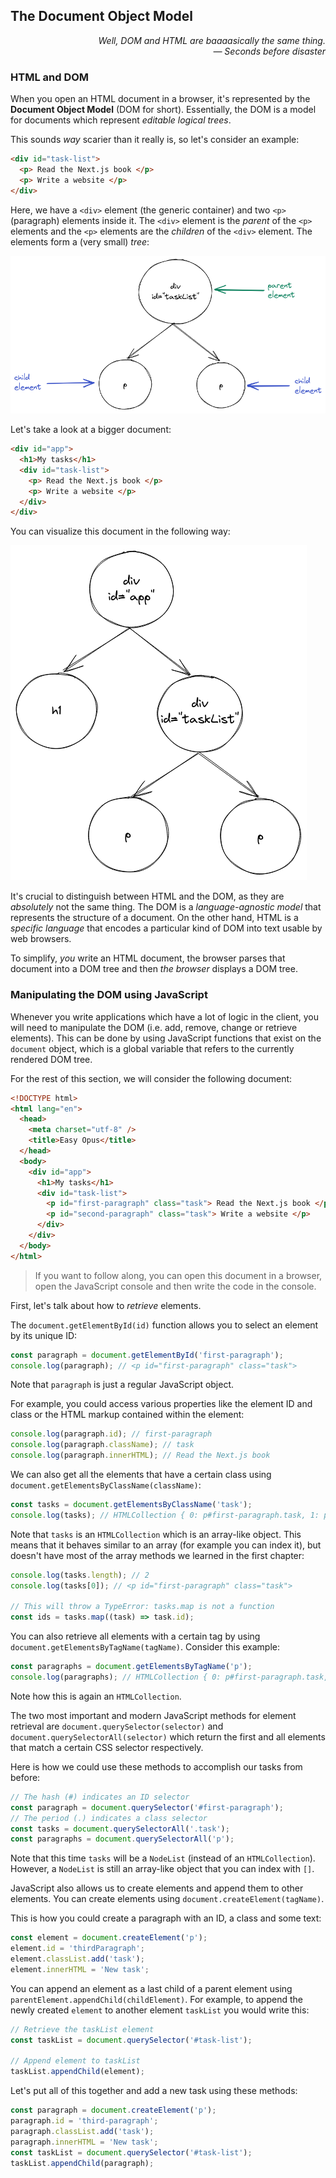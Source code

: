 ## The Document Object Model

<div style="text-align: right"> <i> Well, DOM and HTML are baaaasically the same thing. <br> — Seconds before disaster </i> </div>

### HTML and DOM

When you open an HTML document in a browser, it's represented by the **Document Object Model** (DOM for short).
Essentially, the DOM is a model for documents which represent _editable logical trees_.

This sounds _way_ scarier than it really is, so let's consider an example:

```html
<div id="task-list">
  <p> Read the Next.js book </p>
  <p> Write a website </p>
</div>
```

Here, we have a `<div>` element (the generic container) and two `<p>` (paragraph) elements inside it.
The `<div>` element is the _parent_ of the `<p>` elements and the `<p>` elements are the _children_ of the `<div>` element.
The elements form a (very small) _tree_:

![](images/small_tree.png)

Let's take a look at a bigger document:

```html
<div id="app">
  <h1>My tasks</h1>
  <div id="task-list">
    <p> Read the Next.js book </p>
    <p> Write a website </p>
  </div>
</div>
```

You can visualize this document in the following way:

![](images/tree.png)

It's crucial to distinguish between HTML and the DOM, as they are _absolutely_ not the same thing.
The DOM is a _language-agnostic model_ that represents the structure of a document.
On the other hand, HTML is a _specific language_ that encodes a particular kind of DOM into text usable by web browsers.

To simplify, _you_ write an HTML document, the browser parses that document into a DOM tree and then _the browser_ displays a DOM tree.

### Manipulating the DOM using JavaScript

Whenever you write applications which have a lot of logic in the client, you will need to manipulate the DOM (i.e. add, remove, change or retrieve elements).
This can be done by using JavaScript functions that exist on the `document` object, which is a global variable that refers to the currently rendered DOM tree.

For the rest of this section, we will consider the following document:

```html
<!DOCTYPE html>
<html lang="en">
  <head>
    <meta charset="utf-8" />
    <title>Easy Opus</title>
  </head>
  <body>
    <div id="app">
      <h1>My tasks</h1>
      <div id="task-list">
        <p id="first-paragraph" class="task"> Read the Next.js book </p>
        <p id="second-paragraph" class="task"> Write a website </p>
      </div>
    </div>
  </body>
</html>
```

> If you want to follow along, you can open this document in a browser, open the JavaScript console and then write the code in the console.

First, let's talk about how to _retrieve_ elements.

The `document.getElementById(id)` function allows you to select an element by its unique ID:

```js
const paragraph = document.getElementById('first-paragraph');
console.log(paragraph); // <p id="first-paragraph" class="task">
```

Note that `paragraph` is just a regular JavaScript object.

For example, you could access various properties like the element ID and class or the HTML markup contained within the element:

```js
console.log(paragraph.id); // first-paragraph
console.log(paragraph.className); // task
console.log(paragraph.innerHTML); // Read the Next.js book
```

We can also get all the elements that have a certain class using `document.getElementsByClassName(className)`:

```js
const tasks = document.getElementsByClassName('task');
console.log(tasks); // HTMLCollection { 0: p#first-paragraph.task, 1: p#second-paragraph.task, length: 2, … }
```

Note that `tasks` is an `HTMLCollection` which is an array-like object.
This means that it behaves similar to an array (for example you can index it), but doesn't have most of the array methods we learned in the first chapter:

```js
console.log(tasks.length); // 2
console.log(tasks[0]); // <p id="first-paragraph" class="task">

// This will throw a TypeError: tasks.map is not a function
const ids = tasks.map((task) => task.id);
```

You can also retrieve all elements with a certain tag by using `document.getElementsByTagName(tagName)`.
Consider this example:

```js
const paragraphs = document.getElementsByTagName('p');
console.log(paragraphs); // HTMLCollection { 0: p#first-paragraph.task, 1: p#second-paragraph.task, length: 2, … }
```

Note how this is again an `HTMLCollection`.

The two most important and modern JavaScript methods for element retrieval are `document.querySelector(selector)` and `document.querySelectorAll(selector)` which return the first and all elements that match a certain CSS selector respectively.

Here is how we could use these methods to accomplish our tasks from before:

```js
// The hash (#) indicates an ID selector
const paragraph = document.querySelector('#first-paragraph');
// The period (.) indicates a class selector
const tasks = document.querySelectorAll('.task');
const paragraphs = document.querySelectorAll('p');
```

Note that this time `tasks` will be a `NodeList` (instead of an `HTMLCollection`).
However, a `NodeList` is still an array-like object that you can index with `[]`.

JavaScript also allows us to create elements and append them to other elements.
You can create elements using `document.createElement(tagName)`.

This is how you could create a paragraph with an ID, a class and some text:

```js
const element = document.createElement('p');
element.id = 'thirdParagraph';
element.classList.add('task');
element.innerHTML = 'New task';
```

You can append an element as a last child of a parent element using `parentElement.appendChild(childElement)`.
For example, to append the newly created `element` to another element `taskList` you would write this:

```js
// Retrieve the taskList element
const taskList = document.querySelector('#task-list');

// Append element to taskList
taskList.appendChild(element);
```

Let's put all of this together and add a new task using these methods:

```js
const paragraph = document.createElement('p');
paragraph.id = 'third-paragraph';
paragraph.classList.add('task');
paragraph.innerHTML = 'New task';
const taskList = document.querySelector('#task-list');
taskList.appendChild(paragraph);
```
